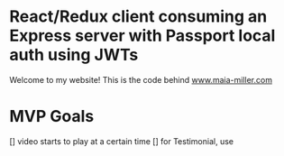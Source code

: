 # React/Redux client consuming an Express server with Passport local auth using JWTs

Welcome to my website! This is the code behind www.maia-miller.com

# MVP Goals

[] video starts to play at a certain time
[] for Testimonial, use <title> for quote, and <subtitle> for source
[] for tags on projects, use 'columns is-multiline'

# Stretch Goals

[] integrate SaSS
[] background patterns: TransparentTextures.com

